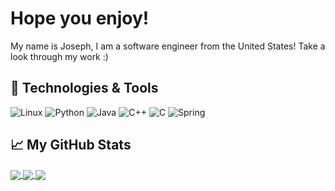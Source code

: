 # Hope you enjoy!
My name is Joseph, I am a software engineer from the United States! Take a look through my work :)


## 🔧 Technologies & Tools
![Linux](https://img.shields.io/badge/Linux-FCC624?style=for-the-badge&logo=linux&logoColor=black)
![Python](https://img.shields.io/badge/python-3670A0?style=for-the-badge&logo=python&logoColor=ffdd54)
![Java](https://img.shields.io/badge/java-%23ED8B00.svg?style=for-the-badge&logo=java&logoColor=white)
![C++](https://img.shields.io/badge/c++-%2300599C.svg?style=for-the-badge&logo=c%2B%2B&logoColor=white)
![C](https://img.shields.io/badge/c-%2300599C.svg?style=for-the-badge&logo=c&logoColor=white)
![Spring](https://img.shields.io/badge/spring-%236DB33F.svg?style=for-the-badge&logo=spring&logoColor=white)

## &#x1f4c8; My GitHub Stats
<a href="https://github.com/JosephTJennings/JosephTJennings">
  <img align="center" src="https://github-readme-stats.vercel.app/api/top-langs/?username=JosephTJennings&title_color=ffffff&text_color=c9cacc&icon_color=2bbc8a&bg_color=1d1f21&langs_count=3" />
</a>

<a href="https://github.com/JosephTJennings/MarketBuzz">
  <img align="center" src="https://github-readme-stats.vercel.app/api/pin/?username=JosephTJennings&repo=MarketBuzz&title_color=ffffff&text_color=c9cacc&icon_color=2bbc8a&bg_color=1d1f21" />
</a>
<a href="https://github.com/JosephTJennings/Rogue-Pokemon">
  <img align="center" src="https://github-readme-stats.vercel.app/api/pin/?username=JosephTJennings&repo=Rogue-Pokemon&title_color=ffffff&text_color=c9cacc&icon_color=2bbc8a&bg_color=1d1f21" />
</a>

